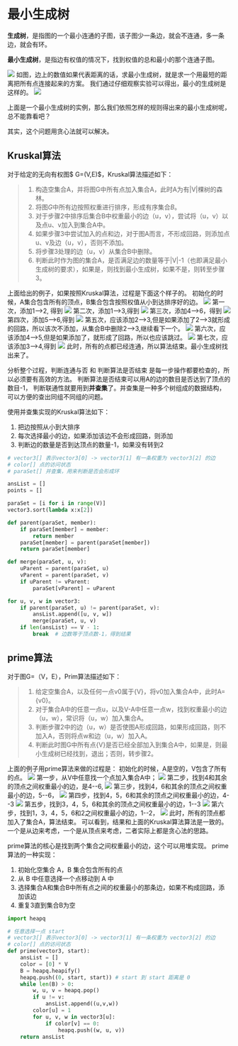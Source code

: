 # 最小生成树

**生成树**，是指图的一个最小连通的子图，该子图少一条边，就会不连通，多一条边，就会有环。

**最小生成树**，是指边有权值的情况下，找到权值的总和最小的那个连通子图。

![](img/2017-05-06_205228.png)
如图，边上的数值如果代表距离的话，求最小生成树，就是求一个用最短的距离把所有点连接起来的方案。 我们通过仔细观察实验可以得出，最小的生成树是这样的。
![](img/2017-05-06_205542.png)

上面是一个最小生成树的实例，那么我们依照怎样的规则得出来的最小生成树呢，总不能靠看吧？

其实，这个问题用贪心法就可以解决。

## Kruskal算法
对于给定的无向有权图$ G=(V,E)$，Kruskal算法描述如下：
> 1. 构造空集合A，并将图G中所有点加入集合A，此时A为有|V|棵树的森林。
> 2. 将图$G$中所有边按照权重进行排序，形成有序集合$B$。
> 3. 对于步骤2中排序后集合B中权重最小的边（u，v），尝试将（u，v）以及点u、v加入到集合A中。
> 4. 如果步骤3中尝试加入的点和边，对于图A而言，不形成回路，则添加点u、v及边（u，v），否则不添加。
> 5. 将步骤3处理的边（u，v）从集合B中删除。
> 6. 判断此时作为图的集合A，是否满足边的数量等于|V|-1（也即满足最小生成树的要求），如果是，则找到最小生成树，如果不是，则转至步骤3。

上面给出的例子，如果按照Kruskal算法，过程是下面这个样子的。
初始化的时候，A集合包含所有的顶点，B集合包含按照权值从小到达排序好的边。
![](img/2017-05-06_213033.png)
第一次，添加1-->2, 得到
![](img/2017-05-06_213448.png)
第二次，添加1-->3,得到
![](img/2017-05-06_213627.png)
第三次，添加4-->6，得到
![](img/2017-05-06_213729.png)
第四次，添加5-->6,得到
![](img/2017-05-06_213957.png)
第五次，应该添加2-->3,但是如果添加了2-->3就形成的回路，所以该次不添加，从集合B中删除2-->3,继续看下一个。
![](img/2017-05-06_214218.png)
第六次，应该添加4-->5,但是如果添加了，就形成了回路，所以也应该跳过。
![](img/2017-05-06_214327.png)
第七次，应该添加3-->4,得到
![](img/2017-05-06_214435.png)
此时，所有的点都已经连通，所以算法结束。最小生成树找出来了。

分析整个过程，判断连通与否 和 判断算法是否结束 是每一步操作都要检查的，所以必须要有高效的方法。 判断算法是否结束可以用A的边的数目是否达到了顶点的数目-1， 判断联通性就要用到**并查集**了。并查集是一种多个树组成的数据结构，可以方便的查出同组不同组的问题。

使用并查集实现的Kruskal算法如下：

1. 把边按照从小到大排序
2. 每次选择最小的边，如果添加该边不会形成回路，则添加
3. 判断边的数量是否到达顶点的数量-1，如果没有转到2

```python
# vector3[] 表示vector3[0] -> vector3[1] 有一条权重为 vector3[2] 的边
# color[] 点的访问状态
# paraSet[] 并查集，用来判断是否会形成环

ansList = []
points = []

paraSet = [i for i in range(V)]
vector3.sort(lambda x:x[2])

def parent(paraSet, member):
    if paraSet[member] = member:
        return member
    paraSet[member] = parent(paraSet[member])
    return paraSet[member]

def merge(paraSet, u, v):
    uParent = parent(paraSet, u)
    vParent = parent(paraSet, v)
    if uParent != vParent:
        paraSet[vParent] = uParent

for u, v, w in vector3:
    if parent(paraSet, u) != parent(paraSet, v):
        ansList.append([u, v, w])
        merge(paraSet, u, v)
    if len(ansList) == V - 1:
        break  # 边数等于顶点数-1，得到结果
```

## prime算法
对于图G=（V，E），Prim算法描述如下：
> 1. 给定空集合A，以及任何一点v0属于{V}，将v0加入集合A中，此时A={v0}。
> 2. 对于集合A中的任意一点u，以及V-A中任意一点w，找到权重最小的边（u，w），常识将（u，w）加入集合A。
> 3. 判断步骤2中的边（u，w）是否使图A形成回路，如果形成回路，则不加入A，否则将点w和边（u，w）加入A。
> 4. 判断此时图G中所有点{V}是否已经全部加入到集合A中，如果是，则最小生成树已经找到，退出；否则，转步骤2。

上面的例子用prime算法来做的过程是：
初始化的时候，A是空的，V包含了所有的点。
![](img/2017-05-06_215824.png)
第一步，从V中任意找一个点加入集合A中；
![](img/2017-05-06_215906.png)
第二步，找到4和其余的顶点之间权重最小的边，是4--6,
![](img/2017-05-06_220107.png)
第三步，找到4，6和其余的顶点之间权重最小的边，5--6，
![](img/2017-05-06_220243.png)
第四步，找到4，5，6和其余的顶点之间权重最小的边，4--3
![](img/2017-05-06_220357.png)
第五步，找到3，4，5，6和其余的顶点之间权重最小的边，1--3
![](img/2017-05-06_221817.png)
第六步，找到1，3，4，5，6和2之间权重最小的边，1--2，
![](img/2017-05-06_222318.png)
此时，所有的顶点都加入了集合A，算法结束。
可以看到，结果和上面的Kruskal算法算法是一致的。一个是从边来考虑，一个是从顶点来考虑，二者实际上都是贪心法的思路。

prime算法的核心是找到两个集合之间权重最小的边，这个可以用堆实现。
prime算法的一种实现：

1. 初始化空集合 A，B 集合包含所有的点
2. 从 B 中任意选择一个点移动到 A 中
3. 选择集合A和集合B中所有点之间的权重最小的那条边，如果不构成回路，添加该边
4. 重复3直到集合B为空

```python
import heapq

# 任意选择一点 start
# vector3[] 表示vector3[0] -> vector3[1] 有一条权重为 vector3[2] 的边
# color[] 点的访问状态
def prime(vector3, start):
    ansList = []
    color = [0] * V
    B = heapq.heapify()
    heapq.push((0, start, start)) # start 到 start 距离是 0
    while len(B) > 0:
        w, u, v = heapq.pop()
        if u != v:
            ansList.append((u,v,w))
        color[u] = 1
        for u, v, w in vector3[u]:
            if color[v] == 0:
                heapq.push((w, u, v))
    return ansList
```
